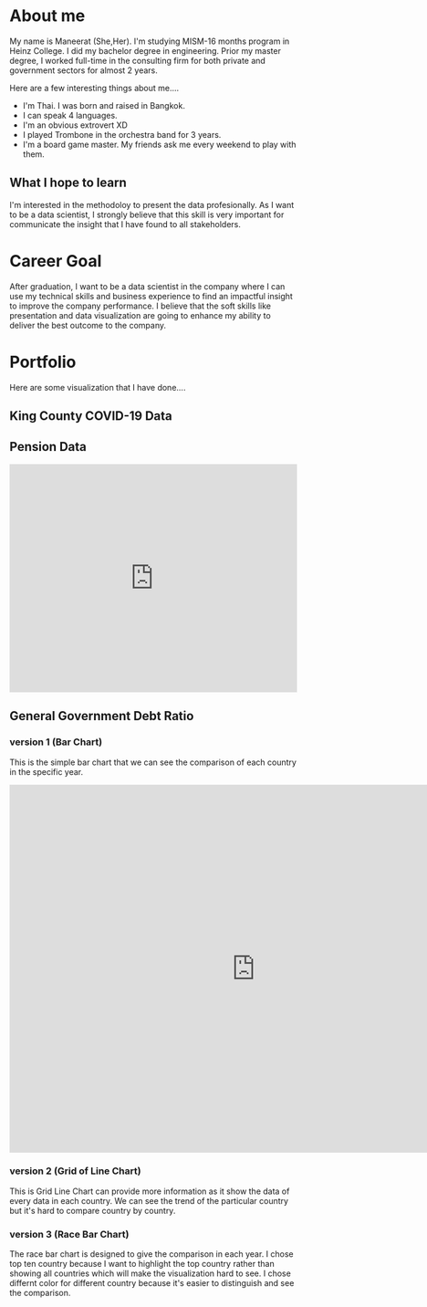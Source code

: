 # About me
My name is Maneerat (She,Her). I'm studying MISM-16 months program in Heinz College.
I did my bachelor degree in engineering. Prior my master degree, I worked full-time in the consulting firm for both private and government sectors for almost 2 years.

Here are a few interesting things about me....
- I'm Thai. I was born and raised in Bangkok.
- I can speak 4 languages.
- I'm an obvious extrovert XD
- I played Trombone in the orchestra band for 3 years.
- I'm a board game master. My friends ask me every weekend to play with them.

## What I hope to learn
I'm interested in the methodoloy to present the data profesionally. As I want to be a data scientist, I strongly believe that this skill is very important for communicate the insight that I have found to all stakeholders.

# Career Goal
After graduation, I want to be a data scientist in the company where I can use my technical skills and business experience to find an impactful insight to improve the company performance. I believe that the soft skills like presentation and data visualization are going to enhance my ability to deliver the best outcome to the company.

# Portfolio
Here are some visualization that I have done....

## King County COVID-19 Data
<div class="flourish-embed flourish-chart" data-src="visualisation/3707683" data-url="https://flo.uri.sh/visualisation/3707683/embed" aria-label=""><script src="https://public.flourish.studio/resources/embed.js"></script></div>

## Pension Data
<iframe title="Pension Data" aria-label="chart" id="datawrapper-chart-swas4" src="https://datawrapper.dwcdn.net/swas4/1/" scrolling="no" frameborder="0" style="width: 0; min-width: 100% !important; border: none;" height="400"></iframe><script type="text/javascript">!function(){"use strict";window.addEventListener("message",(function(a){if(void 0!==a.data["datawrapper-height"])for(var e in a.data["datawrapper-height"]){var t=document.getElementById("datawrapper-chart-"+e)||document.querySelector("iframe[src*='"+e+"']");t&&(t.style.height=a.data["datawrapper-height"][e]+"px")}}))}();
</script>

## General Government Debt Ratio 

### version 1 (Bar Chart)
This is the simple bar chart that we can see the comparison of each country in the specific year.
<iframe src="https://data.oecd.org/chart/65Ff" width="860" height="645" style="border: 0" mozallowfullscreen="true" webkitallowfullscreen="true" allowfullscreen="true"><a href="https://data.oecd.org/chart/65Ff" target="_blank">OECD Chart: General government debt, Total, % of GDP, Annual, 2015</a></iframe>

### version 2 (Grid of Line Chart)
This is Grid Line Chart can provide more information as it show the data of every data in each country. We can see the trend of the particular country but it's hard to compare country by country.
<div class="flourish-embed flourish-chart" data-src="visualisation/3722143" data-url="https://flo.uri.sh/visualisation/3722143/embed" aria-label=""><script src="https://public.flourish.studio/resources/embed.js"></script></div>

### version 3 (Race Bar Chart)
The race bar chart is designed to give the comparison in each year. I chose top ten country because I want to highlight the top country rather than showing all countries which will make the visualization hard to see. I chose differnt color for different country because it's easier to distinguish and see the comparison.
<div class="flourish-embed flourish-bar-chart-race" data-src="visualisation/3747893" data-url="https://flo.uri.sh/visualisation/3747893/embed" aria-label=""><script src="https://public.flourish.studio/resources/embed.js"></script></div>
